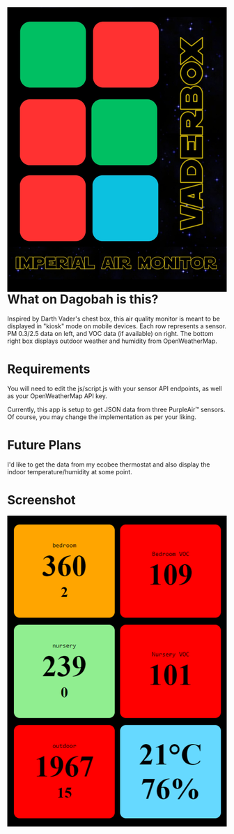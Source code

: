 <img style="float: left;" src="img/logo.png">


# What on Dagobah is this?
Inspired by Darth Vader's chest box, this air quality monitor is meant to be displayed in "kiosk" mode on mobile devices. Each row represents a sensor. PM 0.3/2.5 data on left, and VOC data (if available) on right.
The bottom right box displays outdoor weather and humidity from OpenWeatherMap.

# Requirements

You will need to edit the js/script.js with your sensor API endpoints, as well as your OpenWeatherMap API key.

Currently, this app is setup to get JSON data from three PurpleAir™ sensors. Of course, you may change the implementation as per your liking.

# Future Plans
I'd like to get the data from my ecobee thermostat and also display the indoor temperature/humidity at some point.

 
# Screenshot

<img style="float: left;" src="img/screenshot.png">